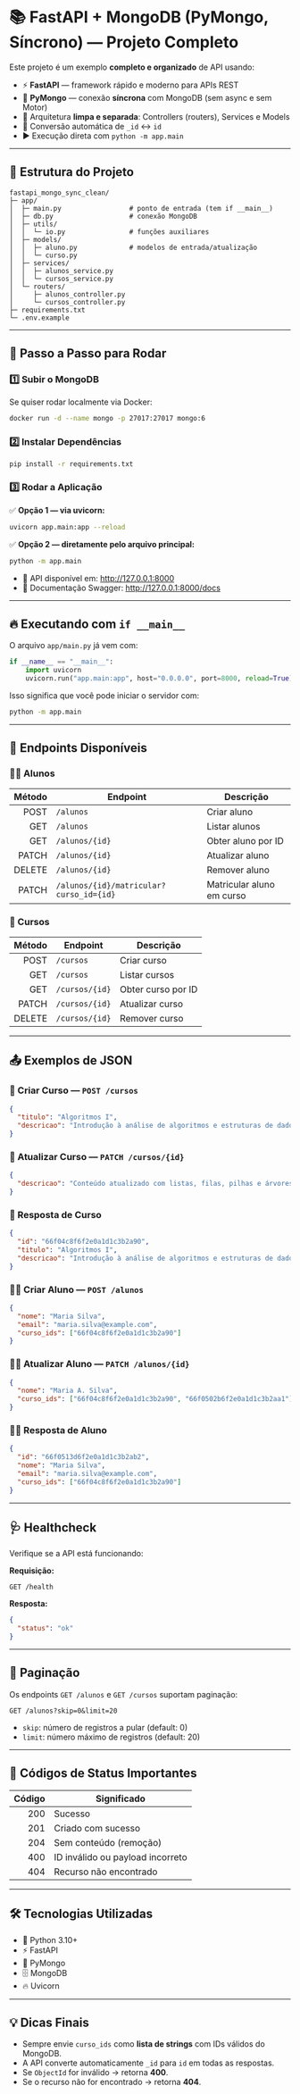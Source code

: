 # 📚 FastAPI + MongoDB (PyMongo, Síncrono) — Projeto Completo

Este projeto é um exemplo **completo e organizado** de API usando:

- ⚡ **FastAPI** — framework rápido e moderno para APIs REST
- 🍃 **PyMongo** — conexão **síncrona** com MongoDB (sem async e sem Motor)
- 📁 Arquitetura **limpa e separada**: Controllers (routers), Services e Models
- 🔄 Conversão automática de `_id` ↔ `id`
- ▶️ Execução direta com `python -m app.main`

---

## 📁 Estrutura do Projeto

```
fastapi_mongo_sync_clean/
├─ app/
│  ├─ main.py                 # ponto de entrada (tem if __main__)
│  ├─ db.py                   # conexão MongoDB
│  ├─ utils/
│  │  └─ io.py                # funções auxiliares
│  ├─ models/
│  │  ├─ aluno.py             # modelos de entrada/atualização
│  │  └─ curso.py
│  ├─ services/
│  │  ├─ alunos_service.py
│  │  └─ cursos_service.py
│  └─ routers/
│     ├─ alunos_controller.py
│     └─ cursos_controller.py
├─ requirements.txt
└─ .env.example
```

---

## 🚀 Passo a Passo para Rodar

### 1️⃣ Subir o MongoDB

Se quiser rodar localmente via Docker:

```bash
docker run -d --name mongo -p 27017:27017 mongo:6
```

### 2️⃣ Instalar Dependências

```bash
pip install -r requirements.txt
```

### 3️⃣ Rodar a Aplicação

✅ **Opção 1 — via uvicorn:**

```bash
uvicorn app.main:app --reload
```

✅ **Opção 2 — diretamente pelo arquivo principal:**

```bash
python -m app.main
```

- 📍 API disponível em: http://127.0.0.1:8000  
- 📘 Documentação Swagger: http://127.0.0.1:8000/docs

---

## 🔥 Executando com `if __main__`

O arquivo `app/main.py` já vem com:

```python
if __name__ == "__main__":
    import uvicorn
    uvicorn.run("app.main:app", host="0.0.0.0", port=8000, reload=True)
```

Isso significa que você pode iniciar o servidor com:

```bash
python -m app.main
```

---

## 🔎 Endpoints Disponíveis

### 🧑‍🎓 Alunos

| Método | Endpoint                               | Descrição                       |
|-------:|----------------------------------------|----------------------------------|
| POST   | `/alunos`                              | Criar aluno                     |
| GET    | `/alunos`                              | Listar alunos                   |
| GET    | `/alunos/{id}`                         | Obter aluno por ID              |
| PATCH  | `/alunos/{id}`                         | Atualizar aluno                 |
| DELETE | `/alunos/{id}`                         | Remover aluno                   |
| PATCH  | `/alunos/{id}/matricular?curso_id={id}`| Matricular aluno em curso       |

### 📘 Cursos

| Método | Endpoint           | Descrição             |
|-------:|--------------------|-----------------------|
| POST   | `/cursos`          | Criar curso           |
| GET    | `/cursos`          | Listar cursos         |
| GET    | `/cursos/{id}`     | Obter curso por ID    |
| PATCH  | `/cursos/{id}`     | Atualizar curso       |
| DELETE | `/cursos/{id}`     | Remover curso         |

---

## 📤 Exemplos de JSON

### 📘 Criar Curso — `POST /cursos`

```json
{
  "titulo": "Algoritmos I",
  "descricao": "Introdução à análise de algoritmos e estruturas de dados."
}
```

### 📘 Atualizar Curso — `PATCH /cursos/{id}`

```json
{
  "descricao": "Conteúdo atualizado com listas, filas, pilhas e árvores."
}
```

### 📘 Resposta de Curso

```json
{
  "id": "66f04c8f6f2e0a1d1c3b2a90",
  "titulo": "Algoritmos I",
  "descricao": "Introdução à análise de algoritmos e estruturas de dados."
}
```

### 🧑‍🎓 Criar Aluno — `POST /alunos`

```json
{
  "nome": "Maria Silva",
  "email": "maria.silva@example.com",
  "curso_ids": ["66f04c8f6f2e0a1d1c3b2a90"]
}
```

### 🧑‍🎓 Atualizar Aluno — `PATCH /alunos/{id}`

```json
{
  "nome": "Maria A. Silva",
  "curso_ids": ["66f04c8f6f2e0a1d1c3b2a90", "66f0502b6f2e0a1d1c3b2aa1"]
}
```

### 🧑‍🎓 Resposta de Aluno

```json
{
  "id": "66f0513d6f2e0a1d1c3b2ab2",
  "nome": "Maria Silva",
  "email": "maria.silva@example.com",
  "curso_ids": ["66f04c8f6f2e0a1d1c3b2a90"]
}
```

---

## 🩺 Healthcheck

Verifique se a API está funcionando:

**Requisição:**

```
GET /health
```

**Resposta:**

```json
{
  "status": "ok"
}
```

---

## 🔧 Paginação

Os endpoints `GET /alunos` e `GET /cursos` suportam paginação:

```
GET /alunos?skip=0&limit=20
```

- `skip`: número de registros a pular (default: 0)  
- `limit`: número máximo de registros (default: 20)

---

## 🧪 Códigos de Status Importantes

| Código | Significado                      |
|------:|-----------------------------------|
| 200   | Sucesso                           |
| 201   | Criado com sucesso                |
| 204   | Sem conteúdo (remoção)            |
| 400   | ID inválido ou payload incorreto  |
| 404   | Recurso não encontrado            |

---

## 🛠️ Tecnologias Utilizadas

- 🐍 Python 3.10+
- ⚡ FastAPI
- 🍃 PyMongo
- 🗄️ MongoDB
- 🔥 Uvicorn

---

## 💡 Dicas Finais

- Sempre envie `curso_ids` como **lista de strings** com IDs válidos do MongoDB.  
- A API converte automaticamente `_id` para `id` em todas as respostas.  
- Se `ObjectId` for inválido → retorna **400**.  
- Se o recurso não for encontrado → retorna **404**.
